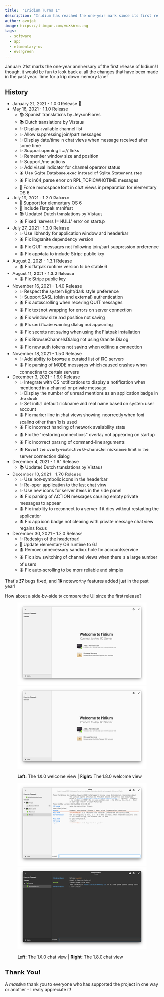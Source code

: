 ```yaml
---
title:  "Iridium Turns 1"
description: "Iridium has reached the one-year mark since its first release"
author: avojak
image: https://i.imgur.com/VUXSRYo.png
tags:
  - software
  - app
  - elementary-os
  - evergreen
---
```


January 21st marks the one-year anniversary of the first release of Iridium! I thought it would be fun to look back at all the changes that have been made in the past year. Time for
a trip down memory lane!

## History

- January 21, 2021 - 1.0.0 Release 🎉
- May 16, 2021 - 1.1.0 Release
    - 📚 Spanish translations by JeysonFlores
    - 📚 Dutch translations by Vistaus
    - ✨ Display available channel list
    - ✨ Allow suppressing join/part messages
    - ✨ Display date/time in chat views when message received after some time
    - ✨ Support opening irc:// links
    - ✨ Remember window size and position
    - ✨ Support /me actions
    - ✨ Add visual indicator for channel operator status
    - 🪲 Use Sqlite.Database.exec instead of Sqlite.Statement.step
    - 🪲 Fix in64_parse error on RPL_TOPICWHOTIME messages
    - 🔧 Force monospace font in chat views in preparation for elementary OS 6
- July 16, 2021 - 1.2.0 Release
    - 🔧 Support for elementary OS 6!
    - 🔧 Include Flatpak manifest
    - 📚 Updated Dutch translations by Vistaus
    - 🪲 Fixed 'servers != NULL' error on startup
- July 27, 2021 - 1.3.0 Release
    - ✨ Use libhandy for application window and headerbar
    - 🪲 Fix libgranite dependency version
    - 🪲 Fix QUIT messages not following join/part suppression preference
    - 🪲 Fix appdata to include Stripe public key
- August 2, 2021 - 1.3.1 Release
    - 🪲 Fix flatpak runtime version to be stable 6
- August 11, 2021 - 1.3.2 Release
    - 🪲 Fix Stripe public key
- November 16, 2021 - 1.4.0 Release
    - ✨ Respect the system light/dark style preference
    - ✨ Support SASL (plain and external) authentication
    - 🪲 Fix autoscrolling when receving QUIT messages
    - 🪲 Fix text not wrapping for errors on server connection
    - 🪲 Fix window size and position not saving
    - 🪲 Fix certificate warning dialog not appearing
    - 🪲 Fix secrets not saving when using the Flatpak installation
    - 🪲 Fix BrowseChannelsDialog not using Granite.Dialog
    - 🪲 Fix new auth tokens not saving when editing a connection
- November 18, 2021 - 1.5.0 Release
    - ✨ Add ability to browse a curated list of IRC servers
    - 🪲 Fix parsing of MODE messages which caused crashes when connecting to certain servers
- December 3, 2021 - 1.6.0 Release
    - ✨ Integrate with OS notifications to display a notification when mentioned in a channel or private message
    - ✨ Display the number of unread mentions as an application badge in the dock
    - ✨ Set initial default nickname and real name based on system user account
    - 🪲 Fix marker line in chat views showing incorrectly when font scaling other than 1x is used
    - 🪲 Fix incorrect handling of network availability state
    - 🪲 Fix the "restoring connections" overlay not appearing on startup
    - 🪲 Fix incorrect parsing of command-line arguments
    - 🪲 Revert the overly-restrictive 8-character nickname limit in the server connection dialog
- December 4, 2021 - 1.6.1 Release
    - 📚 Updated Dutch translations by Vistaus
- December 10, 2021 - 1.7.0 Release
    - ✨ Use non-symbolic icons in the headerbar
    - ✨ Re-open application to the last chat view
    - ✨ Use new icons for server items in the side panel
    - 🪲 Fix parsing of ACTION messages causing empty private messages to appear
    - 🪲 Fix inability to reconnect to a server if it dies without restarting the application
    - 🪲 Fix app icon badge not clearing with private message chat view regains focus
- December 30, 2021 - 1.8.0 Release
    - ✨ Redesign of the headerbar!
    - 🔧 Update elementary OS runtime to 6.1
    - 🪲 Remove unnecessary sandbox hole for accountsservice
    - 🪲 Fix slow switching of channel views when there is a large number of users
    - 🪲 Fix auto-scrolling to be more reliable and simpler

That's **27** bugs fixed, and **18** noteworthy features added just in the past year!

How about a side-by-side to compare the UI since the first release?

<figure class="half" markdown="1">

![iridium-screenshot-01-1.0.0](https://raw.githubusercontent.com/avojak/iridium/1.0.0/data/assets/screenshots/iridium-screenshot-01.png)
![iridium-screenshot-01-1.8.0](https://raw.githubusercontent.com/avojak/iridium/1.8.0/data/assets/screenshots/iridium-screenshot-01.png)


<figcaption><b>Left:</b> The 1.0.0 welcome view | <b>Right:</b> The 1.8.0 welcome view</figcaption>
</figure>

<figure class="half" markdown="1">

![iridium-screenshot-03-1.0.0](https://raw.githubusercontent.com/avojak/iridium/1.0.0/data/assets/screenshots/iridium-screenshot-03.png)
![iridium-screenshot-02-1.8.0](https://raw.githubusercontent.com/avojak/iridium/1.8.0/data/assets/screenshots/iridium-screenshot-02.png)

<figcaption><b>Left:</b> The 1.0.0 chat view | <b>Right:</b> The 1.8.0 chat view</figcaption>
</figure>

## Thank You!

A *massive* thank you to everyone who has supported the project in one way or another - I really appreciate it!